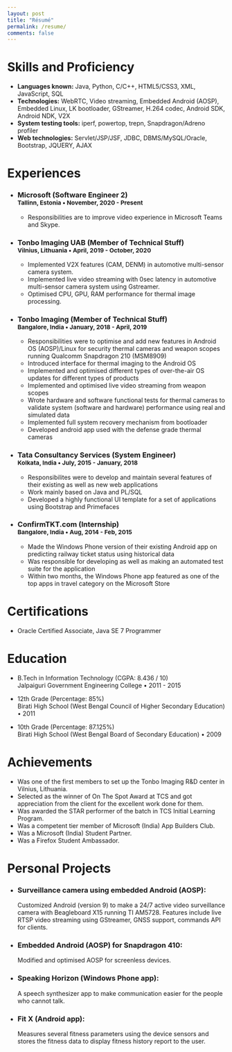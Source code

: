 ```yaml
---
layout: post
title: "Résumé"
permalink: /resume/
comments: false
---
```


# Skills and Proficiency
* **Languages known:** Java, Python, C/C++, HTML5/CSS3, XML, JavaScript, SQL
* **Technologies:​** WebRTC, Video streaming, Embedded Android (AOSP), Embedded Linux, LK bootloader, GStreamer, H.264 codec, Android SDK, Android NDK, V2X
* **System testing tools:​** iperf, powertop, trepn, Snapdragon/Adreno profiler
* **Web technologies:​** Servlet/JSP/JSF, JDBC, DBMS/MySQL/Oracle, Bootstrap, JQUERY, AJAX

# Experiences
* ### Microsoft (Software Engineer 2) <br><sup>Tallinn, Estonia • November, 2020 - Present</sup> 
   * Responsibilities are to improve video experience in Microsoft Teams and Skype.

* ### Tonbo Imaging UAB (Member of Technical Stuff) <br><sup>Vilnius, Lithuania • April, 2019 - October, 2020</sup> 
   * Implemented V2X features (CAM, DENM) in automotive multi-sensor camera system.
   * Implemented live video streaming with 0sec latency in automotive multi-sensor camera system using Gstreamer.
   * Optimised CPU, GPU, RAM performance for thermal image processing.

* ### Tonbo Imaging (Member of Technical Stuff) <br><sup>Bangalore, India • January, 2018 - April, 2019</sup>
   * Responsibilities were to optimise and add new features in Android OS (AOSP)/Linux for security thermal cameras and weapon scopes running Qualcomm Snapdragon 210 (MSM8909) 
   * Introduced interface for thermal imaging to the Android OS
   * Implemented and optimised different types of over-the-air OS updates for different types of products
   * Implemented and optimised live video streaming from weapon scopes
   * Wrote hardware and software functional tests for thermal cameras to validate system (software and hardware) performance using real and simulated data
   * Implemented full system recovery mechanism from bootloader
   * Developed android app used with the defense grade thermal cameras

* ### Tata Consultancy Services (System Engineer) <br><sup>Kolkata, India • July, 2015 - January, 2018</sup>
    * Responsibilites were to develop and maintain several features of their existing as well as new web applications
    * Work mainly based on Java and PL/SQL
    * Developed a highly functional UI template for a set of applications using Bootstrap and Primefaces

* ### ConfirmTKT.com (Internship) <br><sup>Bangalore, India • Aug, 2014 - Feb, 2015</sup>
    * Made the Windows Phone version of their existing Android app on predicting railway ticket status using historical data
    * Was responsible for developing as well as making an automated test suite for the application
    * Within two months, the Windows Phone app featured as one of the top apps in travel category on the Microsoft Store

# Certifications
* Oracle Certified Associate, Java SE 7 Programmer

# Education
* B.Tech in Information Technology (CGPA: 8.436 / 10) <br>Jalpaiguri Government Engineering College • 2011 - 2015

* 12th Grade (Percentage: 85%) <br>Birati High School (West Bengal Council of Higher Secondary Education) • 2011

* 10th Grade (Percentage: 87.125%) <br>Birati High School (West Bengal Board of Secondary Education) • 2009

# Achievements
* Was one of the first members to set up the Tonbo Imaging R&D center in Vilnius, Lithuania.
* Selected as the winner of On The Spot Award at TCS and got appreciation from the client for the excellent work done for them.
* Was awarded the STAR performer of the batch in TCS Initial Learning Program.
* Was a competent tier member of Microsoft (India) App Builders Club.
* Was a Microsoft (India) Student Partner.
* Was a Firefox Student Ambassador.

# Personal Projects
* ### Surveillance camera using embedded Android (AOSP):
    Customized Android (version 9) to make a 24/7 active video surveillance camera with Beagleboard X15 running TI AM5728. Features include live RTSP video streaming using GStreamer, GNSS support, commands API for clients. 
* ### Embedded Android (AOSP) for Snapdragon 410:
	Modified and optimised AOSP for screenless devices.
* ### Speaking Horizon (Windows Phone app):
    A speech synthesizer app to make communication easier for the people who cannot talk.
* ### Fit X (Android app):
    Measures several fitness parameters using the device sensors and stores the fitness data to display fitness history report to the user.

